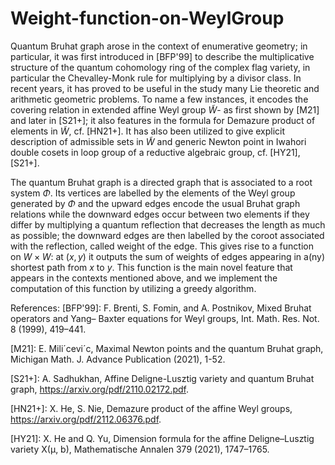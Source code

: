 # Weight-function-on-WeylGroup
Quantum Bruhat graph arose in the context of enumerative geometry; in particular, it was first introduced in [BFP'99] to describe the multiplicative structure of the quantum cohomology ring of the complex flag variety, in particular the Chevalley-Monk rule for multiplying by a divisor class. In recent years, it has proved to be useful in the study many Lie theoretic and arithmetic geometric problems. To name a few instances, it encodes the covering relation in extended affine Weyl group $\widetilde{W}$- as first shown by [M21] and later in [S21+]; it also features in the formula for Demazure product of elements in $\widetilde{W}$, cf. [HN21+]. It has also been utilized to give explicit description of admissible sets in $\widetilde{W}$ and generic Newton point in Iwahori double cosets in loop group of a reductive algebraic group, cf. [HY21], [S21+]. 

The quantum Bruhat graph is a directed graph that is associated to a root system $\Phi$. Its vertices are labelled by the elements of the Weyl group generated by $\Phi$ and the upward edges encode the usual Bruhat graph relations while the downward edges occur between two elements if they differ by multiplying a quantum reflection that decreases the length as much as possible; the downward edges are then labelled by the coroot associated with the reflection, called weight of the edge. This gives rise to a function on $W \times W$: at $(x,y)$ it outputs the sum of weights of edges appearing in a(ny) shortest path from $x$ to $y$. This function is the main novel feature that appears in the contexts mentioned above, and we implement the computation of this function by utilizing a greedy algorithm.

References:
[BFP'99]: F. Brenti, S. Fomin, and A. Postnikov, Mixed Bruhat operators and Yang– Baxter equations for Weyl groups, Int. Math. Res. Not. 8 (1999), 419–441.

[M21]: E. Mili´cevi´c, Maximal Newton points and the quantum Bruhat graph, Michigan Math. J. Advance Publication (2021), 1-52.

[S21+]: A. Sadhukhan, Affine Deligne-Lusztig variety and quantum Bruhat graph, https://arxiv.org/pdf/2110.02172.pdf.

[HN21+]: X. He, S. Nie, Demazure product of the affine Weyl groups, https://arxiv.org/pdf/2112.06376.pdf.

[HY21]:  X. He and Q. Yu, Dimension formula for the affine Deligne–Lusztig variety X(µ, b), Mathematische Annalen 379 (2021), 1747–1765.


